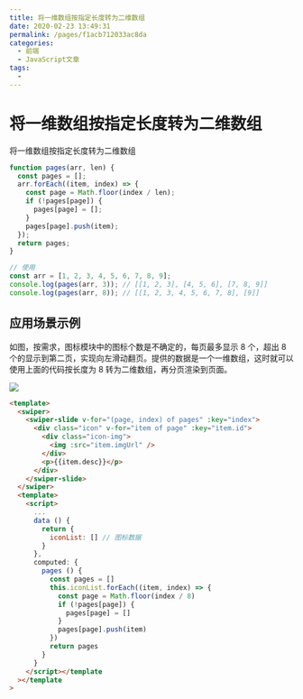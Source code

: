 ```yaml
---
title: 将一维数组按指定长度转为二维数组
date: 2020-02-23 13:49:31
permalink: /pages/f1acb712033ac8da
categories:
  - 前端
  - JavaScript文章
tags:
  -
---
```


# 将一维数组按指定长度转为二维数组

将一维数组按指定长度转为二维数组

```js
function pages(arr, len) {
  const pages = [];
  arr.forEach((item, index) => {
    const page = Math.floor(index / len);
    if (!pages[page]) {
      pages[page] = [];
    }
    pages[page].push(item);
  });
  return pages;
}

// 使用
const arr = [1, 2, 3, 4, 5, 6, 7, 8, 9];
console.log(pages(arr, 3)); // [[1, 2, 3], [4, 5, 6], [7, 8, 9]]
console.log(pages(arr, 8)); // [[1, 2, 3, 4, 5, 6, 7, 8], [9]]
```

## 应用场景示例

如图，按需求，图标模块中的图标个数是不确定的，每页最多显示 8 个，超出 8 个的显示到第二页，实现向左滑动翻页。提供的数据是一个一维数组，这时就可以使用上面的代码按长度为 8 转为二维数组，再分页渲染到页面。

![](https://cdn.jsdelivr.net/gh/xugaoyi/image_store/blog/20200223142410.jpg)

```html
<template>
  <swiper>
    <swiper-slide v-for="(page, index) of pages" :key="index">
      <div class="icon" v-for="item of page" :key="item.id">
        <div class="icon-img">
          <img :src="item.imgUrl" />
        </div>
        <p>{{item.desc}}</p>
      </div>
    </swiper-slide>
  </swiper>
  <template>
    <script>
      ...
      data () {
        return {
          iconList: [] // 图标数据
        }
      },
      computed: {
        pages () {
          const pages = []
          this.iconList.forEach((item, index) => {
            const page = Math.floor(index / 8)
            if (!pages[page]) {
              pages[page] = []
            }
            pages[page].push(item)
          })
          return pages
        }
      }
    </script></template
  ></template
>
```
